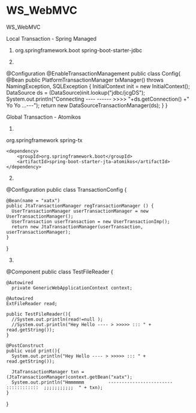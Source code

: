 # WS_WebMVC
WS_WebMVC

Local Transaction - Spring Managed

1. 
   <dependency>
	<groupId>org.springframework.boot</groupId>
	<artifactId>spring-boot-starter-jdbc</artifactId>
  </dependency>
    
2. 

@Configuration
   @EnableTransactionManagement
   public class Config{
   @Bean
    public PlatformTransactionManager txManager() throws NamingException, SQLException {
		InitialContext init = new InitialContext();
		DataSource ds = (DataSource)init.lookup("jdbc/jcgDS");
		System.out.println("Connecting ----    ------  >>>>  "+ds.getConnection() +" Yo Yo ...---");
        return new DataSourceTransactionManager(ds);
    }
   }
   
 Global Transaction - Atomikos
 
 1. 
  <dependency>
	<groupId>org.springframework</groupId>
	<artifactId>spring-tx</artifactId>
  </dependency>

    <dependency>
        <groupId>org.springframework.boot</groupId>
        <artifactId>spring-boot-starter-jta-atomikos</artifactId>
    </dependency>
    
  2. 
  @Configuration
   public class TransactionConfig {

    @Bean(name = "xatx")
    public JtaTransactionManager regTransactionManager () {
      UserTransactionManager userTransactionManager = new UserTransactionManager();
      UserTransaction userTransaction = new UserTransactionImp();
      return new JtaTransactionManager(userTransaction, userTransactionManager);
    }
  }
  
  3. 
  
  @Component
  public class TestFileReader {

    @Autowired
      private GenericWebApplicationContext context;

    @Autowired
    ExtFileReader read;

    public TestFileReader(){
      //System.out.println(read!=null );
      //System.out.println("Hey Hello ---- > >>>>> ::: " + read.getString());
    }

    @PostConstruct
    public void print(){
      System.out.println("Hey Hello ---- > >>>>> ::: " + read.getString());

      JtaTransactionManager txn = (JtaTransactionManager)context.getBean("xatx");
      System.out.println("Hmmmmmm         ------------------------   ::::::::::::  ;;;;;;;;;;;  " + txn);
    }
  }
